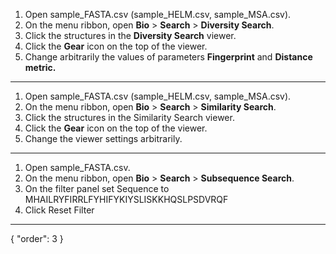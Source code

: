1. Open sample_FASTA.csv (sample_HELM.csv, sample_MSA.csv).
2. On the menu ribbon, open **Bio** > **Search** > **Diversity Search**.
3. Click the structures in the **Diversity Search** viewer.
4. Click the **Gear** icon on the top of the viewer.
5. Change arbitrarily the values of parameters **Fingerprint** and **Distance metric.**

***

1. Open sample_FASTA.csv (sample_HELM.csv, sample_MSA.csv).
2. On the menu ribbon, open **Bio** > **Search** > **Similarity Search**.
3. Click the structures in the Similarity Search viewer.
4. Click the **Gear** icon on the top of the viewer.
5. Change the viewer settings arbitrarily.

***

1. Open sample_FASTA.csv.
2. On the menu ribbon, open **Bio** > **Search** > **Subsequence Search**.
3. On the filter panel set Sequence to 
MHAILRYFIRRLFYHIFYKIYSLISKKHQSLPSDVRQF
4. Click Reset Filter
---
{
  "order": 3
}
